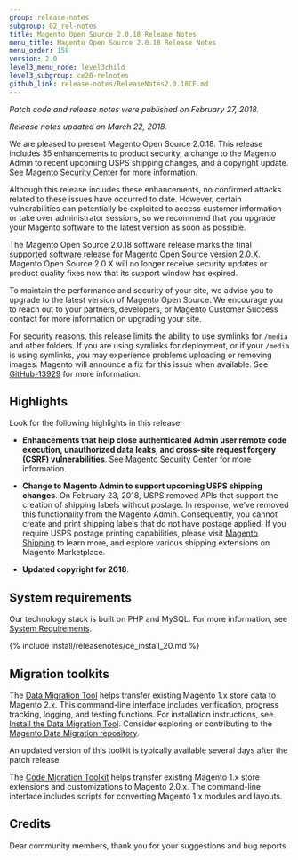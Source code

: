 ```yaml
---
group: release-notes
subgroup: 02_rel-notes
title: Magento Open Source 2.0.18 Release Notes
menu_title: Magento Open Source 2.0.18 Release Notes
menu_order: 158
version: 2.0
level3_menu_node: level3child
level3_subgroup: ce20-relnotes 
github_link: release-notes/ReleaseNotes2.0.18CE.md
---
```


*Patch code and release notes were published on February 27, 2018.* 

*Release notes updated on March 22, 2018.*


We are pleased to present Magento Open Source 2.0.18. This release includes 35 enhancements to product security, a change to the Magento Admin to recent upcoming USPS shipping changes, and a copyright update. See [Magento Security Center](https://magento.com/security/patches/magento-223-2112-and-2018-security-update)  for more information.

Although this release includes these enhancements, no confirmed attacks related to these issues have occurred to date. However, certain vulnerabilities can potentially be exploited to access customer information or take over administrator sessions, so we recommend that you upgrade your Magento software to the latest version as soon as possible.


<div class="bs-callout bs-callout-warning" markdown="1">
The Magento Open Source 2.0.18 software release marks the final supported software release for Magento Open Source version 2.0.X. Magento Open Source 2.0.X will no longer receive security updates or product quality fixes now that its support window has expired.

To maintain the performance and security of your site, we advise you to upgrade to the latest version of Magento Open Source. We encourage you to reach out to your partners, developers, or Magento Customer Success contact for more information on upgrading your site.
</div>

<div class="bs-callout bs-callout-info" id="info" markdown="1">
For security reasons, this release limits the ability to use symlinks for <code>/media</code> and other folders. If you are using symlinks for deployment, or if your <code>/media</code> is using symlinks, you may experience problems uploading or removing images. Magento will announce a fix for this issue when available. See <a href="https://github.com/magento/magento2/issues/13929" target="_blank">GitHub-13929</a> for more information.
</div>

## Highlights

Look for the following highlights in this release:

* **Enhancements that help close authenticated Admin user remote code execution, unauthorized data leaks, and cross-site request forgery (CSRF) vulnerabilities**. See [Magento Security Center](https://magento.com/security/patches/magento-223-2112-and-2018-security-update) for more information.

* **Change to Magento Admin to support upcoming USPS shipping changes**. On February 23, 2018, USPS  removed APIs that support the creation of shipping labels without postage. In response, we’ve removed this functionality from the Magento Admin. Consequently, you cannot create and print shipping labels that do not have postage applied. If you require USPS postage printing capabilities, please visit [Magento Shipping](https://magento.com/products/shipping) to learn more, and explore various shipping extensions on Magento Marketplace. 

* **Updated copyright for 2018**.


## System requirements
Our technology stack is built on PHP and MySQL. For more information, see
<a href="{{ page.baseurl }}/install-gde/system-requirements.html" target="_blank">System Requirements</a>.

{% include install/releasenotes/ce_install_20.md %}


## Migration toolkits
The <a href="{{ page.baseurl }}/migration/migration-migrate.html" target="_blank">Data Migration Tool</a> helps transfer existing Magento 1.x store data to Magento 2.x. This command-line interface includes verification, progress tracking, logging, and testing functions. For installation instructions, see  <a href="{{ page.baseurl }}/migration/migration-tool-install.html" target="_blank">Install the Data Migration Tool</a>. Consider exploring or contributing to the <a href="https://github.com/magento/data-migration-tool" target="_blank"> Magento Data Migration repository</a>.

An updated version of this toolkit is typically available several days after the patch release.


The <a href="https://github.com/magento/code-migration" target="_blank">Code Migration Toolkit</a> helps transfer existing Magento 1.x store extensions and customizations to Magento 2.0.x. The command-line interface includes scripts for converting Magento 1.x modules and layouts.

## Credits

Dear community members, thank you for your suggestions and bug reports.
